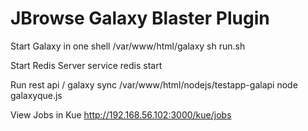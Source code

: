 # JBrowse Galaxy Blaster Plugin

Start Galaxy in one shell
/var/www/html/galaxy
sh run.sh

Start Redis Server
service redis start

Run rest api / galaxy sync 
/var/www/html/nodejs/testapp-galapi
node galaxyque.js

View Jobs in Kue
http://192.168.56.102:3000/kue/jobs

